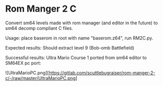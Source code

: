 # Rom Manger 2 C

Convert sm64 levels made with rom manager (and editor in the future) to sm64 decomp compliant C files.

Usage:
place baserom in root with name "baserom.z64", run RM2C.py.

Expected results:
Should extract level 9 (Bob-omb Battlefield)

Successful results:
Ultra Mario Course 1 ported from sm64 editor to SM64EX pc port:

![UltraMarioPC.png][https://gitlab.com/scuttlebugraiser/rom-manger-2-c/-/raw/master/UltraMarioPC.png]